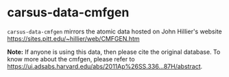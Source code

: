 # carsus-data-cmfgen
`carsus-data-cmfgen` mirrors the atomic data hosted on John Hillier's website https://sites.pitt.edu/~hillier/web/CMFGEN.htm
 
**Note:** If anyone is using this data, then please cite the original database.
To know more about the cmfgen, please refer to https://ui.adsabs.harvard.edu/abs/2011Ap%26SS.336...87H/abstract.
